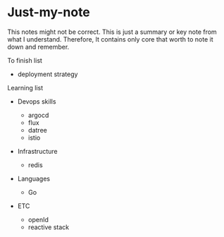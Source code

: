 # Just-my-note
This notes might not be correct. This is just a summary or key note from what I understand. Therefore, It contains only core that worth to note it down and remember.

To finish list
- deployment strategy

Learning list
- Devops skills
  - argocd 
  - flux 
  - datree
  - istio

- Infrastructure
  - redis

- Languages
  - Go

- ETC
  - openId
  - reactive stack